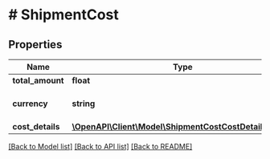 # # ShipmentCost

## Properties

Name | Type | Description | Notes
------------ | ------------- | ------------- | -------------
**total_amount** | **float** |  | [optional]
**currency** | **string** |  | [optional] [default to 'usd']
**cost_details** | [**\OpenAPI\Client\Model\ShipmentCostCostDetailsInner[]**](ShipmentCostCostDetailsInner.md) |  | [optional]

[[Back to Model list]](../../README.md#models) [[Back to API list]](../../README.md#endpoints) [[Back to README]](../../README.md)
